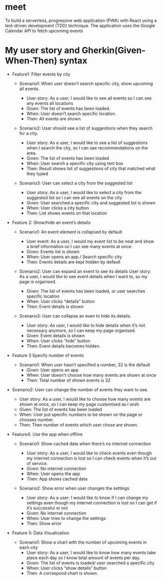 # meet
To build a serverless, progressive web application (PWA) with React using a test-driven development (TDD) technique. The application uses the Google Calendar API to fetch upcoming events

# My user story and Gherkin(Given-When-Then) syntax 

   * Feature1: Filter events by city
     * Scenario1: 
       When user doesn’t search specific city, show upcoming all events.
       * User story: As a user, I would like to see all events so I can see any events all locations
       * Given: 
         The list of events has been loaded.
       * When:
         User doesn’t search specific location.
       * Then:
         All events are shown.

     * Scenario2:
        User should see a list of suggestions when they search for a city.
       * User story: As  a user, I would like to see a list of suggestions when I search the city, so I can see recommendations on the area.
       * Given:
          The list of events has been loaded
       * When: 
          User search a specific city using text box
       * Then:
          Result shows list of suggestions of city that matched what they typed

     * Scenario3:
        User can select a city from the suggested list
       * User story: As a user, I would like to select a city from the suggested list so I can see all events on the city
       * Given:
          User searched a specific city and suggested list is shown
       * When:
          User clicks a city button
       * Then:
          List shows events on that location

   * Feature 2: Show/hide an event’s details
      * Scenario1:
         An event element is collapsed by default
        * User event: As a user, I would my event list to be neat and show a brief information so I can see many events at once.
        * Given:
          Events list is shown
        * When:
          User opens an app / Search specific city
        * Then:
          Events details  are kept hidden by default

      * Scenario2:
          User can expand an event to see its details
          User story: As a user, I would like to see event details when I want to, so my page is organised.
        * Given:
          The list of events has been loaded, or user searches specific location
        * When:
          User clicks “details” button
        * Then:
          Event details is shown

      * Scenario3:
        User can collapse an even to hide its details.
        * User story: As user, I would like to hide details when it’s not necessary anymore, so I can keep my page organised.
        * Given:
          Event details is shown
        * When:
          User clicks “hide” button
        * Then:
          Event details becomes hidden.

   * Feature 3 Specify number of events
     * Scenario1:
        When user hasn’t specified a number, 32 is the default
        * Given:
          User opens an app 
        * When: 
          User doesn’t choose how many events are shown at once
        * Then:
          Total number of shown events is 32

   * Scenario2:
      User can change the number of events they want to see.
      * User story: As a user, I would like to choose how many events are shown at once, so I can keep my page customised as I wish
      * Given:
        The list of events has been loaded
      * When:
        User put specific numbers to be shown on the page or chooses number.
      * Then:
        Then number of events which user chose are shown.

  * Feature4: Use the app when offline
      * Scenario1:
          Show cached data when there’s no internet connection
        * User story: As a user, I would like to check events even though my internet connection is lost so I can check events when it’s out of service.
        * Given:
          No internet connection
        * When:
          User opens the app
        * Then:
          App shows cached data

      * Scenario2: 
         Show error when user changes the settings
        * User story: As a user: I would like to know if I can change my settings even though my internet connection is lost so I can get if it’s successful or not
        * Given:
          No internet connection
        * When:
          User tries to change the settings
        * Then:
          Show error

  * Feature 5: Data Visualization
    * Scenario1: 
      Show a chart with the number of upcoming events in each city
      * User story: As a user, I would like to know how many events take place each day so I know total amount of events per day.
      * Given:
        The list of events is loaded/ user searched a specific city
      * When:
        User clicks “show details” button
      * Then:
        A correspond	chart is shown.

